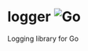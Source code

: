 # logger ![Go](https://github.com/frobenius/logger/workflows/Go/badge.svg?branch=master)
Logging library for Go
